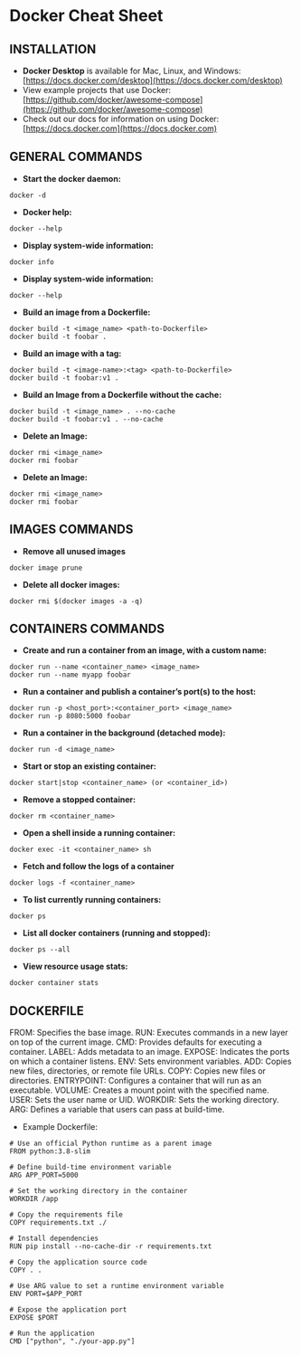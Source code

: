 # Docker Cheat Sheet

## INSTALLATION

- **Docker Desktop** is available for Mac, Linux, and Windows: [https://docs.docker.com/desktop](https://docs.docker.com/desktop)
- View example projects that use Docker: [https://github.com/docker/awesome-compose](https://github.com/docker/awesome-compose)
- Check out our docs for information on using Docker: [https://docs.docker.com](https://docs.docker.com)

## GENERAL COMMANDS

- **Start the docker daemon:**

```shell
docker -d
```
- **Docker help:**

```shell
docker --help
```

- **Display system-wide information:**

```shell
docker info
```

- **Display system-wide information:**

```shell
docker --help
```

- **Build an image from a Dockerfile:**

```shell
docker build -t <image_name> <path-to-Dockerfile>
docker build -t foobar .
```

- **Build an image with a tag:**

```shell
docker build -t <image-name>:<tag> <path-to-Dockerfile>
docker build -t foobar:v1 .
```

- **Build an Image from a Dockerfile without the cache:**

```shell
docker build -t <image_name> . --no-cache
docker build -t foobar:v1 . --no-cache

```

- **Delete an Image:**

```shell
docker rmi <image_name>
docker rmi foobar
```

- **Delete an Image:**

```shell
docker rmi <image_name>
docker rmi foobar
```

## IMAGES COMMANDS

- **Remove all unused images**

```shell
docker image prune
```

- **Delete all docker images:**

```shell
docker rmi $(docker images -a -q)
```
## CONTAINERS COMMANDS

- **Create and run a container from an image, with a custom name:**

```shell
docker run --name <container_name> <image_name>
docker run --name myapp foobar
```
- **Run a container and publish a container’s port(s) to the host:**

```shell
docker run -p <host_port>:<container_port> <image_name>
docker run -p 8080:5000 foobar
```

- **Run a container in the background (detached mode):**

```shell
docker run -d <image_name>
```

- **Start or stop an existing container:**

```shell
docker start|stop <container_name> (or <container_id>)
```

- **Remove a stopped container:**

```shell
docker rm <container_name>
```

- **Open a shell inside a running container:**

```shell
docker exec -it <container_name> sh
```

- **Fetch and follow the logs of a container**

```shell
docker logs -f <container_name>
```

- **To list currently running containers:**

```shell
docker ps
```

- **List all docker containers (running and stopped):**

```shell
docker ps --all
```

- **View resource usage stats:**

```shell
docker container stats
```

## DOCKERFILE

FROM: Specifies the base image.
RUN: Executes commands in a new layer on top of the current image.
CMD: Provides defaults for executing a container.
LABEL: Adds metadata to an image.
EXPOSE: Indicates the ports on which a container listens.
ENV: Sets environment variables.
ADD: Copies new files, directories, or remote file URLs.
COPY: Copies new files or directories.
ENTRYPOINT: Configures a container that will run as an executable.
VOLUME: Creates a mount point with the specified name.
USER: Sets the user name or UID.
WORKDIR: Sets the working directory.
ARG: Defines a variable that users can pass at build-time.

- Example Dockerfile:

```
# Use an official Python runtime as a parent image
FROM python:3.8-slim

# Define build-time environment variable
ARG APP_PORT=5000

# Set the working directory in the container
WORKDIR /app

# Copy the requirements file
COPY requirements.txt ./

# Install dependencies
RUN pip install --no-cache-dir -r requirements.txt

# Copy the application source code
COPY . .

# Use ARG value to set a runtime environment variable
ENV PORT=$APP_PORT

# Expose the application port
EXPOSE $PORT

# Run the application
CMD ["python", "./your-app.py"]

```
